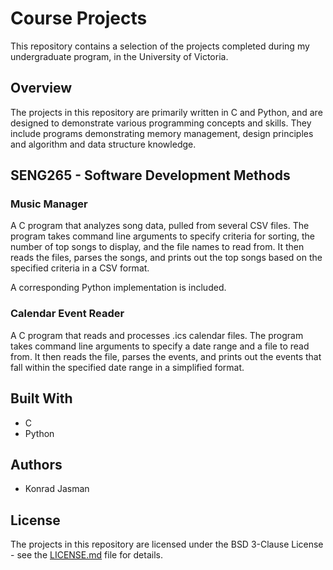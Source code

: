# Course Projects

This repository contains a selection of the projects completed during my undergraduate program, in the University of Victoria.

## Overview

The projects in this repository are primarily written in C and Python, and are designed to demonstrate various programming concepts and skills. They include programs demonstrating memory management, design principles and algorithm and data structure knowledge.

## SENG265 - Software Development Methods

### Music Manager

A C program that analyzes song data, pulled from several CSV files. The program takes command line arguments to specify criteria for sorting, the number of top songs to display, and the file names to read from. It then reads the files, parses the songs, and prints out the top songs based on the specified criteria in a CSV format.

A corresponding Python implementation is included.

### Calendar Event Reader

A C program that reads and processes .ics calendar files. The program takes command line arguments to specify a date range and a file to read from. It then reads the file, parses the events, and prints out the events that fall within the specified date range in a simplified format.

## Built With

- C
- Python


## Authors

- Konrad Jasman

## License

The projects in this repository are licensed under the BSD 3-Clause License - see the [LICENSE.md](LICENSE.md) file for details.
